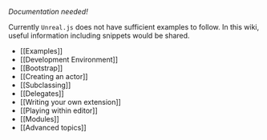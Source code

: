 _Documentation needed!_

Currently `Unreal.js` does not have sufficient examples to follow. In this wiki, useful information including snippets would be shared.

- [[Examples]]
- [[Development Environment]]
- [[Bootstrap]]
- [[Creating an actor]]
- [[Subclassing]]
- [[Delegates]]
- [[Writing your own extension]]
- [[Playing within editor]]
- [[Modules]]
- [[Advanced topics]]